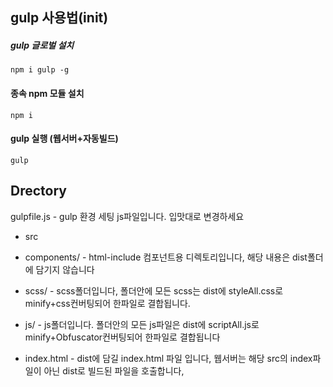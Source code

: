 ## gulp 사용법(init)
  
##### gulp 글로벌 설치
```
npm i gulp -g
``` 

#### 종속 npm 모듈 설치
```
npm i
```

#### gulp 실행 (웹서버+자동빌드)

```
gulp
```



## Drectory

gulpfile.js - gulp 환경 세팅 js파일입니다. 입맛대로 변경하세요

- src

- components/ - html-include 컴포넌트용 디렉토리입니다, 해당 내용은 dist폴더에 담기지 않습니다

- scss/ - scss폴더입니다, 폴더안에 모든 scss는 dist에 styleAll.css로 minify+css컨버팅되어 한파일로 결합됩니다.

- js/ - js폴더입니다. 폴더안의 모든 js파일은 dist에 scriptAll.js로 minify+Obfuscator컨버팅되어 한파일로 결합됩니다

- index.html - dist에 담길 index.html 파일 입니다, 웹서버는 해당 src의 index파일이 아닌 dist로 빌드된 파일을 호출합니다,